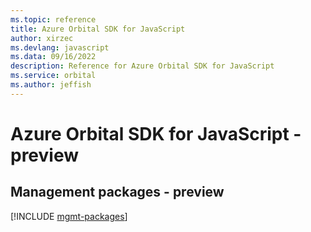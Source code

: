 ```yaml
---
ms.topic: reference
title: Azure Orbital SDK for JavaScript
author: xirzec
ms.devlang: javascript
ms.data: 09/16/2022
description: Reference for Azure Orbital SDK for JavaScript
ms.service: orbital
ms.author: jeffish
---
```

# Azure Orbital SDK for JavaScript - preview

## Management packages - preview
[!INCLUDE [mgmt-packages](orbital-mgmt-index.md)]